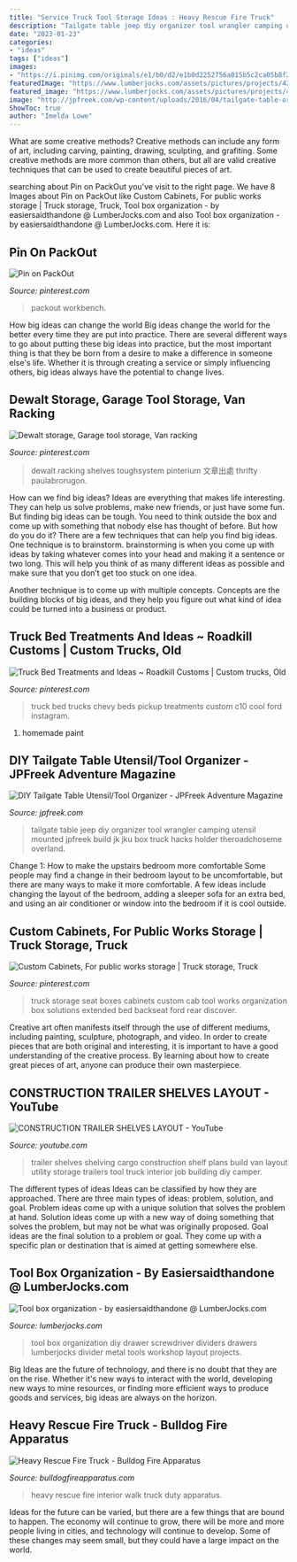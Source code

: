 ```yaml
---
title: "Service Truck Tool Storage Ideas : Heavy Rescue Fire Truck"
description: "Tailgate table jeep diy organizer tool wrangler camping utensil mounted jpfreek build jk jku box truck hacks holder theroadchoseme overland"
date: "2023-01-23"
categories:
- "ideas"
tags: ["ideas"]
images:
- "https://i.pinimg.com/originals/e1/b0/d2/e1b0d2252756a015b5c2ca05b8f27d83.jpg"
featuredImage: "https://www.lumberjocks.com/assets/pictures/projects/422329.jpg"
featured_image: "https://www.lumberjocks.com/assets/pictures/projects/422329.jpg"
image: "http://jpfreek.com/wp-content/uploads/2016/04/tailgate-table-organizer-finished.jpg"
ShowToc: true
author: "Imelda Lowe"
---
```



What are some creative methods?
Creative methods can include any form of art, including carving, painting, drawing, sculpting, and grafiting. Some creative methods are more common than others, but all are valid creative techniques that can be used to create beautiful pieces of art.

	

		
searching about Pin on PackOut you've visit to the right page. We have 8 Images about Pin on PackOut like Custom Cabinets, For public works storage | Truck storage, Truck, Tool box organization - by easiersaidthandone @ LumberJocks.com and also Tool box organization - by easiersaidthandone @ LumberJocks.com. Here it is:
		
    
## Pin On PackOut

<img loading=lazy src="https://i.pinimg.com/736x/23/2d/66/232d66bdd909c13d3855e0a8602c41a6.jpg" onerror="this.onerror=null;this.src='https://tse4.mm.bing.net/th?id=OIP.HoSMlfu8h-U4Pm0T_eQpZQHaJ3&amp;pid=15.1';" alt="Pin on PackOut">

_Source: pinterest.com_

>packout workbench. 

	

How big ideas can change the world
Big ideas change the world for the better every time they are put into practice. There are several different ways to go about putting these big ideas into practice, but the most important thing is that they be born from a desire to make a difference in someone else's life. Whether it is through creating a service or simply influencing others, big ideas always have the potential to change lives.

    
## Dewalt Storage, Garage Tool Storage, Van Racking

<img loading=lazy src="https://i.pinimg.com/736x/56/df/e9/56dfe9d88fc680c854b8873adc8e44ea.jpg" onerror="this.onerror=null;this.src='https://tse1.mm.bing.net/th?id=OIP.e8wMQrL90UyUHqpROPHCrAAAAA&amp;pid=15.1';" alt="Dewalt storage, Garage tool storage, Van racking">

_Source: pinterest.com_

>dewalt racking shelves toughsystem pinterium 文章出處 thrifty paulabrorugon. 

	

How can we find big ideas?
Ideas are everything that makes life interesting. They can help us solve problems, make new friends, or just have some fun. But finding big ideas can be tough. You need to think outside the box and come up with something that nobody else has thought of before. But how do you do it? There are a few techniques that can help you find big ideas. 
One technique is to brainstorm. brainstorming is when you come up with ideas by taking whatever comes into your head and making it a sentence or two long. This will help you think of as many different ideas as possible and make sure that you don’t get too stuck on one idea. 

Another technique is to come up with multiple concepts. Concepts are the building blocks of big ideas, and they help you figure out what kind of idea could be turned into a business or product.

    
## Truck Bed Treatments And Ideas ~ Roadkill Customs | Custom Trucks, Old

<img loading=lazy src="https://i.pinimg.com/736x/75/8a/25/758a25bab204a0eb9609d41fe5975a36.jpg" onerror="this.onerror=null;this.src='https://tse4.mm.bing.net/th?id=OIP._NpUna83y-kI9vBEgcMETgHaHa&amp;pid=15.1';" alt="Truck Bed Treatments and Ideas ~ Roadkill Customs | Custom trucks, Old">

_Source: pinterest.com_

>truck bed trucks chevy beds pickup treatments custom c10 cool ford instagram. 

	

1. homemade paint

    
## DIY Tailgate Table Utensil/Tool Organizer - JPFreek Adventure Magazine

<img loading=lazy src="http://jpfreek.com/wp-content/uploads/2016/04/tailgate-table-organizer-finished.jpg" onerror="this.onerror=null;this.src='https://tse4.mm.bing.net/th?id=OIP.oaTEYlHB1oc3vW8M8CGXDQHaE8&amp;pid=15.1';" alt="DIY Tailgate Table Utensil/Tool Organizer - JPFreek Adventure Magazine">

_Source: jpfreek.com_

>tailgate table jeep diy organizer tool wrangler camping utensil mounted jpfreek build jk jku box truck hacks holder theroadchoseme overland. 

	

Change 1: How to make the upstairs bedroom more comfortable
Some people may find a change in their bedroom layout to be uncomfortable, but there are many ways to make it more comfortable. A few ideas include changing the layout of the bedroom, adding a sleeper sofa for an extra bed, and using an air conditioner or window into the bedroom if it is cool outside.

    
## Custom Cabinets, For Public Works Storage | Truck Storage, Truck

<img loading=lazy src="https://i.pinimg.com/originals/e1/b0/d2/e1b0d2252756a015b5c2ca05b8f27d83.jpg" onerror="this.onerror=null;this.src='https://tse2.mm.bing.net/th?id=OIP.uk4VgYJUqskkbUGGw2TNCQHaJ4&amp;pid=15.1';" alt="Custom Cabinets, For public works storage | Truck storage, Truck">

_Source: pinterest.com_

>truck storage seat boxes cabinets custom cab tool works organization box solutions extended bed backseat ford rear discover. 

	

Creative art often manifests itself through the use of different mediums, including painting, sculpture, photograph, and video. In order to create pieces that are both original and interesting, it is important to have a good understanding of the creative process. By learning about how to create great pieces of art, anyone can produce their own masterpiece.

    
## CONSTRUCTION TRAILER SHELVES LAYOUT - YouTube

<img loading=lazy src="https://i.ytimg.com/vi/_rBdrhJZQqY/maxresdefault.jpg" onerror="this.onerror=null;this.src='https://tse3.mm.bing.net/th?id=OIP.u-YyrcaODro5QdT9t88iIgHaEK&amp;pid=15.1';" alt="CONSTRUCTION TRAILER SHELVES LAYOUT - YouTube">

_Source: youtube.com_

>trailer shelves shelving cargo construction shelf plans build van layout utility storage trailers tool truck interior job building diy camper. 

	

The different types of ideas
Ideas can be classified by how they are approached. There are three main types of ideas: problem, solution, and goal. Problem ideas come up with a unique solution that solves the problem at hand. Solution ideas come up with a new way of doing something that solves the problem, but may not be what was originally proposed. Goal ideas are the final solution to a problem or goal. They come up with a specific plan or destination that is aimed at getting somewhere else.

    
## Tool Box Organization - By Easiersaidthandone @ LumberJocks.com

<img loading=lazy src="https://www.lumberjocks.com/assets/pictures/projects/422329.jpg" onerror="this.onerror=null;this.src='https://tse1.mm.bing.net/th?id=OIP.d_dl9ROJCziHTFls_WkorwHaFj&amp;pid=15.1';" alt="Tool box organization - by easiersaidthandone @ LumberJocks.com">

_Source: lumberjocks.com_

>tool box organization diy drawer screwdriver dividers drawers lumberjocks divider metal tools workshop layout projects. 

	

Big Ideas are the future of technology, and there is no doubt that they are on the rise. Whether it's new ways to interact with the world, developing new ways to mine resources, or finding more efficient ways to produce goods and services, big ideas are always on the horizon. 

    
## Heavy Rescue Fire Truck - Bulldog Fire Apparatus

<img loading=lazy src="https://www.bulldogfireapparatus.com/wp-content/gallery/ferrara-heavy-rescue/Ferrara-fire-rescue-heavy-rescue-walk-in-heavy-duty-interior-options.jpg" onerror="this.onerror=null;this.src='https://tse2.mm.bing.net/th?id=OIP.F-7zgyclcRrjNEboIFSySQHaEc&amp;pid=15.1';" alt="Heavy Rescue Fire Truck - Bulldog Fire Apparatus">

_Source: bulldogfireapparatus.com_

>heavy rescue fire interior walk truck duty apparatus. 

	

Ideas for the future can be varied, but there are a few things that are bound to happen. The economy will continue to grow, there will be more and more people living in cities, and technology will continue to develop. Some of these changes may seem small, but they could have a large impact on the world.

